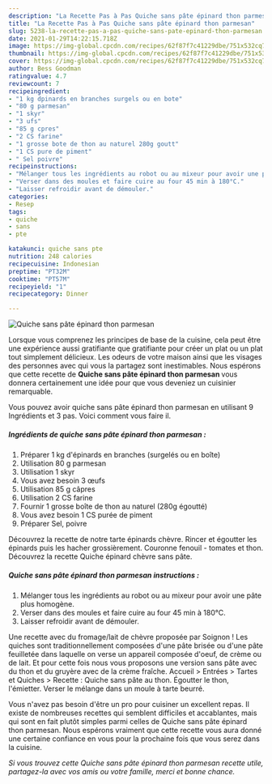 ```yaml
---
description: "La Recette Pas à Pas Quiche sans pâte épinard thon parmesan"
title: "La Recette Pas à Pas Quiche sans pâte épinard thon parmesan"
slug: 5238-la-recette-pas-a-pas-quiche-sans-pate-epinard-thon-parmesan
date: 2021-01-29T14:22:15.718Z
image: https://img-global.cpcdn.com/recipes/62f87f7c41229dbe/751x532cq70/quiche-sans-pate-epinard-thon-parmesan-photo-principale-de-la-recette.jpg
thumbnail: https://img-global.cpcdn.com/recipes/62f87f7c41229dbe/751x532cq70/quiche-sans-pate-epinard-thon-parmesan-photo-principale-de-la-recette.jpg
cover: https://img-global.cpcdn.com/recipes/62f87f7c41229dbe/751x532cq70/quiche-sans-pate-epinard-thon-parmesan-photo-principale-de-la-recette.jpg
author: Bess Goodman
ratingvalue: 4.7
reviewcount: 7
recipeingredient:
- "1 kg dpinards en branches surgels ou en bote"
- "80 g parmesan"
- "1 skyr"
- "3 ufs"
- "85 g cpres"
- "2 CS farine"
- "1 grosse bote de thon au naturel 280g goutt"
- "1 CS pure de piment"
- " Sel poivre"
recipeinstructions:
- "Mélanger tous les ingrédients au robot ou au mixeur pour avoir une pâte plus homogène."
- "Verser dans des moules et faire cuire au four 45 min à 180°C."
- "Laisser refroidir avant de démouler."
categories:
- Resep
tags:
- quiche
- sans
- pte

katakunci: quiche sans pte 
nutrition: 248 calories
recipecuisine: Indonesian
preptime: "PT32M"
cooktime: "PT57M"
recipeyield: "1"
recipecategory: Dinner

---
```



![Quiche sans pâte épinard thon parmesan](https://img-global.cpcdn.com/recipes/62f87f7c41229dbe/751x532cq70/quiche-sans-pate-epinard-thon-parmesan-photo-principale-de-la-recette.jpg)

Lorsque vous comprenez les principes de base de la cuisine, cela peut être une expérience aussi gratifiante que gratifiante pour créer un plat ou un plat tout simplement délicieux. Les odeurs de votre maison ainsi que les visages des personnes avec qui vous la partagez sont inestimables. Nous espérons que cette recette de <strong> Quiche sans pâte épinard thon parmesan </strong> vous donnera certainement une idée pour que vous deveniez un cuisinier remarquable.

<!--inarticleads1-->

Vous pouvez avoir quiche sans pâte épinard thon parmesan en utilisant 9 Ingrédients et 3 pas. Voici comment vous faire il.

##### Ingrédients de quiche sans pâte épinard thon parmesan :

1. Préparer 1 kg d&#39;épinards en branches (surgelés ou en boîte)
1. Utilisation 80 g parmesan
1. Utilisation 1 skyr
1. Vous avez besoin 3 œufs
1. Utilisation 85 g câpres
1. Utilisation 2 CS farine
1. Fournir 1 grosse boîte de thon au naturel (280g égoutté)
1. Vous avez besoin 1 CS purée de piment
1. Préparer  Sel, poivre


Découvrez la recette de notre tarte épinards chèvre. Rincer et égoutter les épinards puis les hacher grossièrement. Couronne fenouil - tomates et thon. Découvrez la recette Quiche épinard chèvre sans pâte. 

<!--inarticleads2-->

##### Quiche sans pâte épinard thon parmesan instructions :

1. Mélanger tous les ingrédients au robot ou au mixeur pour avoir une pâte plus homogène.
1. Verser dans des moules et faire cuire au four 45 min à 180°C.
1. Laisser refroidir avant de démouler.


Une recette avec du fromage/lait de chèvre proposée par Soignon ! Les quiches sont traditionnellement composées d&#39;une pâte brisée ou d&#39;une pâte feuilletée dans laquelle on verse un appareil composée d&#39;oeuf, de crème ou de lait. Et pour cette fois nous vous proposons une version sans pâte avec du thon et du gruyère avec de la crème fraîche. Accueil &gt; Entrées &gt; Tartes et Quiches &gt; Recette : Quiche sans pâte au thon. Égoutter le thon, l&#39;émietter. Verser le mélange dans un moule à tarte beurré. 

<!--inarticleads1-->

<p>
Vous n'avez pas besoin d'être un pro pour cuisiner un excellent repas. Il existe de nombreuses recettes qui semblent difficiles et accablantes, mais qui sont en fait plutôt simples parmi celles de Quiche sans pâte épinard thon parmesan. Nous espérons vraiment que cette recette vous aura donné une certaine confiance en vous pour la prochaine fois que vous serez dans la cuisine.
</p>

<p>
<i>Si vous trouvez cette Quiche sans pâte épinard thon parmesan recette utile, partagez-la avec vos amis ou votre famille, merci et bonne chance.</i>
</p>
